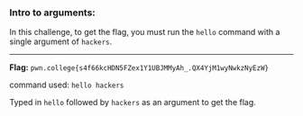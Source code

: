 ### Intro to arguments: 

In this challenge, to get the flag, you must run the `hello` command with a single argument of `hackers`. 

---
**Flag:** `pwn.college{s4f66kcHDN5FZex1Y1UBJMMyAh_.QX4YjM1wyNwkzNyEzW}`

command used: `hello hackers`

Typed in `hello` followed by `hackers` as an argument to get the flag.
